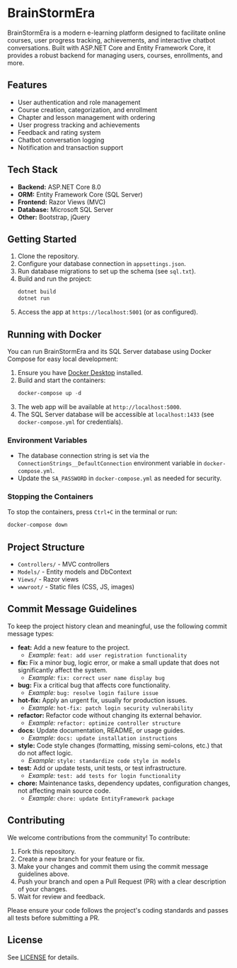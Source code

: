 # BrainStormEra

BrainStormEra is a modern e-learning platform designed to facilitate online courses, user progress tracking, achievements, and interactive chatbot conversations. Built with ASP.NET Core and Entity Framework Core, it provides a robust backend for managing users, courses, enrollments, and more.

## Features

- User authentication and role management
- Course creation, categorization, and enrollment
- Chapter and lesson management with ordering
- User progress tracking and achievements
- Feedback and rating system
- Chatbot conversation logging
- Notification and transaction support

## Tech Stack

- **Backend:** ASP.NET Core 8.0
- **ORM:** Entity Framework Core (SQL Server)
- **Frontend:** Razor Views (MVC)
- **Database:** Microsoft SQL Server
- **Other:** Bootstrap, jQuery

## Getting Started

1. Clone the repository.
2. Configure your database connection in `appsettings.json`.
3. Run database migrations to set up the schema (see `sql.txt`).
4. Build and run the project:
   ```powershell
   dotnet build
   dotnet run
   ```
5. Access the app at `https://localhost:5001` (or as configured).

## Running with Docker

You can run BrainStormEra and its SQL Server database using Docker Compose for easy local development:

1. Ensure you have [Docker Desktop](https://www.docker.com/products/docker-desktop/) installed.
2. Build and start the containers:
   ```powershell
   docker-compose up -d
   ```
3. The web app will be available at `http://localhost:5000`.
4. The SQL Server database will be accessible at `localhost:1433` (see `docker-compose.yml` for credentials).

### Environment Variables

- The database connection string is set via the `ConnectionStrings__DefaultConnection` environment variable in `docker-compose.yml`.
- Update the `SA_PASSWORD` in `docker-compose.yml` as needed for security.

### Stopping the Containers

To stop the containers, press `Ctrl+C` in the terminal or run:

```powershell
docker-compose down
```

## Project Structure

- `Controllers/` - MVC controllers
- `Models/` - Entity models and DbContext
- `Views/` - Razor views
- `wwwroot/` - Static files (CSS, JS, images)

## Commit Message Guidelines

To keep the project history clean and meaningful, use the following commit message types:

- **feat:** Add a new feature to the project.
  - _Example:_ `feat: add user registration functionality`
- **fix:** Fix a minor bug, logic error, or make a small update that does not significantly affect the system.
  - _Example:_ `fix: correct user name display bug`
- **bug:** Fix a critical bug that affects core functionality.
  - _Example:_ `bug: resolve login failure issue`
- **hot-fix:** Apply an urgent fix, usually for production issues.
  - _Example:_ `hot-fix: patch login security vulnerability`
- **refactor:** Refactor code without changing its external behavior.
  - _Example:_ `refactor: optimize controller structure`
- **docs:** Update documentation, README, or usage guides.
  - _Example:_ `docs: update installation instructions`
- **style:** Code style changes (formatting, missing semi-colons, etc.) that do not affect logic.
  - _Example:_ `style: standardize code style in models`
- **test:** Add or update tests, unit tests, or test infrastructure.
  - _Example:_ `test: add tests for login functionality`
- **chore:** Maintenance tasks, dependency updates, configuration changes, not affecting main source code.
  - _Example:_ `chore: update EntityFramework package`

## Contributing

We welcome contributions from the community! To contribute:

1. Fork this repository.
2. Create a new branch for your feature or fix.
3. Make your changes and commit them using the commit message guidelines above.
4. Push your branch and open a Pull Request (PR) with a clear description of your changes.
5. Wait for review and feedback.

Please ensure your code follows the project's coding standards and passes all tests before submitting a PR.

## License

See [LICENSE](LICENSE) for details.
